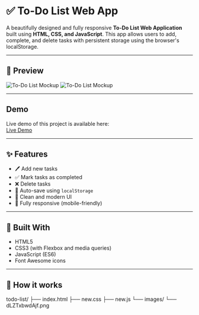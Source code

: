 # ✅ To-Do List Web App

A beautifully designed and fully responsive **To-Do List Web Application** built using **HTML, CSS, and JavaScript**. This app allows users to add, complete, and delete tasks with persistent storage using the browser's localStorage.

---

## 📸 Preview

![To-Do List Mockup](./images/dLZTxbwdAjf.png)
![To-Do List Mockup](./images/zlEsB5HC8Fe.png)

---
## Demo

Live demo of this project is available here:  
[Live Demo](https://gregarious-frangipane-77debe.netlify.app/)

---
## ✨ Features

- 🖊️ Add new tasks
- ✅ Mark tasks as completed
- ❌ Delete tasks
- 💾 Auto-save using `localStorage`
- 🎨 Clean and modern UI
- 📱 Fully responsive (mobile-friendly)

---

## 🚀 Built With

- HTML5
- CSS3 (with Flexbox and media queries)
- JavaScript (ES6)
- Font Awesome icons

---
## 🚀 How it works

todo-list/
├── index.html
├── new.css
├── new.js
└── images/
    └── dLZTxbwdAjf.png


